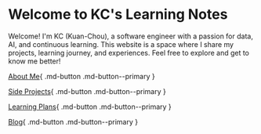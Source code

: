 # Welcome to KC's Learning Notes

Welcome! I'm KC (Kuan-Chou), a software engineer with a passion for data, AI, and continuous learning. This website is a space where I share my projects, learning journey, and experiences. Feel free to explore and get to know me better!

[About Me](./about-me/index.md){ .md-button .md-button--primary }

[Side Projects](./side-projects/index.md){ .md-button .md-button--primary }

[Learning Plans](./learning-plans/index.md){ .md-button .md-button--primary }

[Blog](./blog/index.md){ .md-button .md-button--primary }
